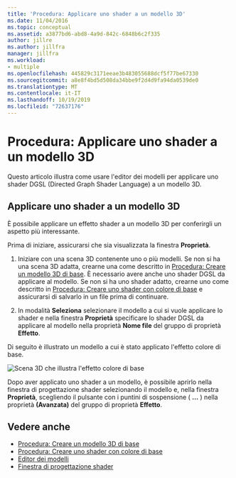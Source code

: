 ```yaml
---
title: 'Procedura: Applicare uno shader a un modello 3D'
ms.date: 11/04/2016
ms.topic: conceptual
ms.assetid: a3877bd6-abd8-4a9d-842c-6848b6c2f335
author: jillre
ms.author: jillfra
manager: jillfra
ms.workload:
- multiple
ms.openlocfilehash: 445829c3171eeae3b483055688dcf5f77be67330
ms.sourcegitcommit: a8e8f4bd5d508da34bbe9f2d4d9fa94da0539de0
ms.translationtype: MT
ms.contentlocale: it-IT
ms.lasthandoff: 10/19/2019
ms.locfileid: "72637176"
---
```

# <a name="how-to-apply-a-shader-to-a-3d-model"></a>Procedura: Applicare uno shader a un modello 3D

Questo articolo illustra come usare l'editor dei modelli per applicare uno shader DGSL (Directed Graph Shader Language) a un modello 3D.

## <a name="apply-a-shader-to-a-3d-model"></a>Applicare uno shader a un modello 3D

È possibile applicare un effetto shader a un modello 3D per conferirgli un aspetto più interessante.

Prima di iniziare, assicurarsi che sia visualizzata la finestra **Proprietà**.

1. Iniziare con una scena 3D contenente uno o più modelli. Se non si ha una scena 3D adatta, crearne una come descritto in [Procedura: Creare un modello 3D di base](../designers/how-to-create-a-basic-3-d-model.md). È necessario avere anche uno shader DGSL da applicare al modello. Se non si ha uno shader adatto, crearne uno come descritto in [Procedura: Creare uno shader con colore di base](../designers/how-to-create-a-basic-color-shader.md) e assicurarsi di salvarlo in un file prima di continuare.

2. In modalità **Seleziona** selezionare il modello a cui si vuole applicare lo shader e nella finestra **Proprietà** specificare lo shader DGSL da applicare al modello nella proprietà **Nome file** del gruppo di proprietà **Effetto**.

Di seguito è illustrato un modello a cui è stato applicato l'effetto colore di base.

![Scena 3D che illustra l'effetto colore di base](../designers/media/digit-3d-model-effect.png)

Dopo aver applicato uno shader a un modello, è possibile aprirlo nella finestra di progettazione shader selezionando il modello e, nella finestra **Proprietà**, scegliendo il pulsante con i puntini di sospensione ( **...** ) nella proprietà **(Avanzata)** del gruppo di proprietà **Effetto**.

## <a name="see-also"></a>Vedere anche

- [Procedura: Creare un modello 3D di base](../designers/how-to-create-a-basic-3-d-model.md)
- [Procedura: Creare uno shader con colore di base](../designers/how-to-create-a-basic-color-shader.md)
- [Editor dei modelli](../designers/model-editor.md)
- [Finestra di progettazione shader](../designers/shader-designer.md)